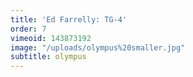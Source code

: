 ```yaml
---
title: 'Ed Farrelly: TG-4'
order: 7
vimeoid: 143873192
image: "/uploads/olympus%20smaller.jpg"
subtitle: olympus
---
```


